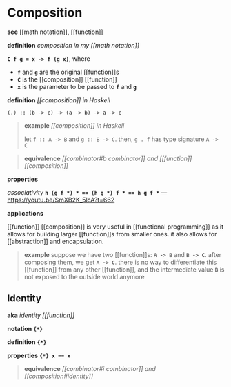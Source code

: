 # Composition

**see** [[math notation]], [[function]]

**definition** _composition in my [[math notation]]_

**`C f g = x -> f (g x)`**, where

- **`f`** and **`g`** are the original [[function]]s
- **`C`** is the [[composition]] [[function]]
- **`x`** is the parameter to be passed to **`f`** and **`g`**

**definition** _[[composition]] in Haskell_

`(.) :: (b -> c) -> (a -> b) -> a -> c`

> **example** _[[composition]] in Haskell_
>
> let `f :: A -> B` and `g :: B -> C`. then, `g . f` has type signature `A -> C`

> **equivalence** _[[combinator#b combinator]] and [[function]] [[composition]]_

**properties**

_associativity_ **`h (g f *) * == (h g *) f * == h g f *`** &mdash; <https://youtu.be/SmXB2K_5lcA?t=662>

**applications**

[[function]] [[composition]] is very useful in [[functional programming]] as it allows for building larger [[function]]s from smaller ones. it also allows for [[abstraction]] and encapsulation.

> **example** suppose we have two [[function]]s: **`A -> B`** and **`B -> C`**. after composing them, we get **`A -> C`**. there is no way to differentiate this [[function]] from any other [[function]], and the intermediate value **`B`** is not exposed to the outside world anymore

## Identity

**aka** _identity [[function]]_

**notation** **`{*}`**

**definition** **`{*}`**

**properties** **`{*} x == x`**

> **equivalence** _[[combinator#i combinator]] and [[composition#identity]]_
